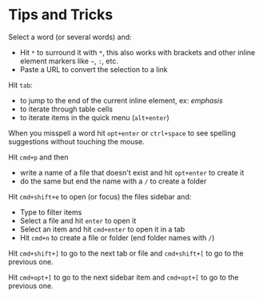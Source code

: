 # Tips and Tricks

Select a word (or several words) and:
- Hit `*` to surround it with `*`, this also works with brackets and other inline element markers like `~`, `:`, etc.
- Paste a URL to convert the selection to a link

Hit `tab`:
- to jump to the end of the current inline element, ex: *emphasis*
- to iterate through table cells
- to iterate items in the quick menu (`alt+enter`)

When you misspell a word hit `opt+enter` or `ctrl+space` to see spelling suggestions without touching the mouse.

Hit `cmd+p` and then
- write a name of a file that doesn't exist and hit `opt+enter` to create it
- do the same but end the name with a `/` to create a folder

Hit `cmd+shift+e` to open (or focus) the files sidebar and:
- Type to filter items
- Select a file and hit `enter` to open it
- Select an item and hit `cmd+enter` to open it in a tab
- Hit `cmd+n` to create a file or folder (end folder names with `/`)

Hit `cmd+shift+]` to go to the next tab or file and `cmd+shift+[` to go to the previous one.

Hit `cmd+opt+]` to go to the next sidebar item and `cmd+opt+[` to go to the previous one.